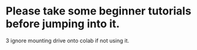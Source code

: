 # Please take some beginner tutorials before jumping into it.
3 ignore mounting drive onto colab if not using it.
